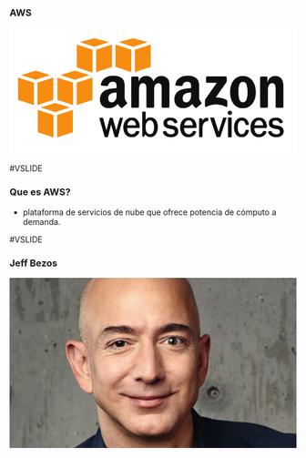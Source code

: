 ### AWS

![aws](assets/images/aws.png)

#VSLIDE

### Que es AWS?

- plataforma de servicios de nube que ofrece potencia de cómputo a demanda.

#VSLIDE

### Jeff Bezos

![Author](assets/images/creator.jpg)
